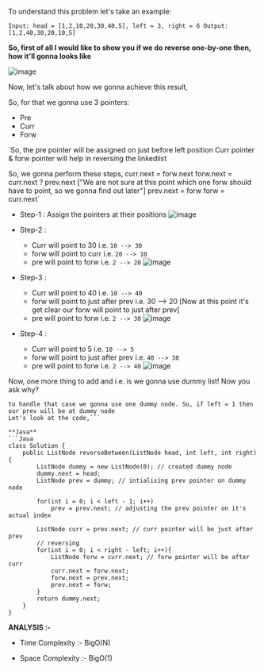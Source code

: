 ​To understand this problem let's take an example:

`Input: head = [1,2,10,20,30,40,5], left = 3, right = 6
Output: [1,2,40,30,20,10,5]`


**So, first of all I would like to show you if we do reverse one-by-one then, how it'll gonna looks like**

![image](https://user-images.githubusercontent.com/44350099/180193153-d85c0b7a-057d-4b16-9303-93522ac0d089.png)

Now, let's talk about how we gonna achieve this result,

So, for that we gonna use 3 pointers:

- Pre
- Curr
- Forw

`So, the pre pointer will be assigned on just before left position
Curr pointer & forw pointer will help in reversing the linkedlist

So, we gonna perform these steps,
curr.next = forw.next
forw.next = curr.next ? prev.next ["We are not sure at this point which one forw should have to point, so we gonna find out later"]
prev.next = forw
forw = curr.next`

- Step-1 : Assign the pointers at their positions
 ![image](https://user-images.githubusercontent.com/44350099/180195217-00447259-782d-4848-a281-d392a6f273a5.png)


- Step-2 :

    - Curr will point to 30 i.e. `10 --> 30`
    - forw will point to curr i.e. `20 --> 10`
    - pre will point to forw i.e. `2 --> 20`
    ![image](https://user-images.githubusercontent.com/44350099/180195461-2ada9bf8-43c4-44f8-8cb3-08f5e04f81f7.png)
- Step-3 :

    - Curr will point to 40 i.e. `10 --> 40`
    - forw will point to just after prev i.e. 30 --> 20 [Now at this point it's get clear our forw will point to just after prev]
    - pre will point to forw i.e. `2 --> 30`
    ![image](https://user-images.githubusercontent.com/44350099/180195627-01a0f706-d7fd-4940-8501-6de2f785e9af.png)
- Step-4 :

    - Curr will point to 5 i.e. `10 --> 5`
    - forw will point to just after prev i.e. `40 --> 30`
    - pre will point to forw i.e. `2 --> 40`
    ![image](https://user-images.githubusercontent.com/44350099/180196000-7c44ba91-107c-4034-b74a-a3fa395c4553.png)

Now, one more thing  to add and i.e. is we gonna use dummy list! Now you ask why?

```Because, let's say we have given "left = 1" then where our prev pointer will be assigned then, 
to handle that case we gonna use one dummy node. So, if left = 1 then our prev will be at dummy node
Let's look at the code,``` 

**Java**
```Java
class Solution {
    public ListNode reverseBetween(ListNode head, int left, int right) {
        ListNode dummy = new ListNode(0); // created dummy node
        dummy.next = head;
        ListNode prev = dummy; // intialising prev pointer on dummy node
        
        for(int i = 0; i < left - 1; i++)
            prev = prev.next; // adjusting the prev pointer on it's actual index
        
        ListNode curr = prev.next; // curr pointer will be just after prev
        // reversing
        for(int i = 0; i < right - left; i++){
            ListNode forw = curr.next; // forw pointer will be after curr
            curr.next = forw.next;
            forw.next = prev.next;
            prev.next = forw;
        }
        return dummy.next;
    }
}
```



**ANALYSIS :-**

- Time Complexity :- BigO(N)

 - Space Complexity :- BigO(1)

